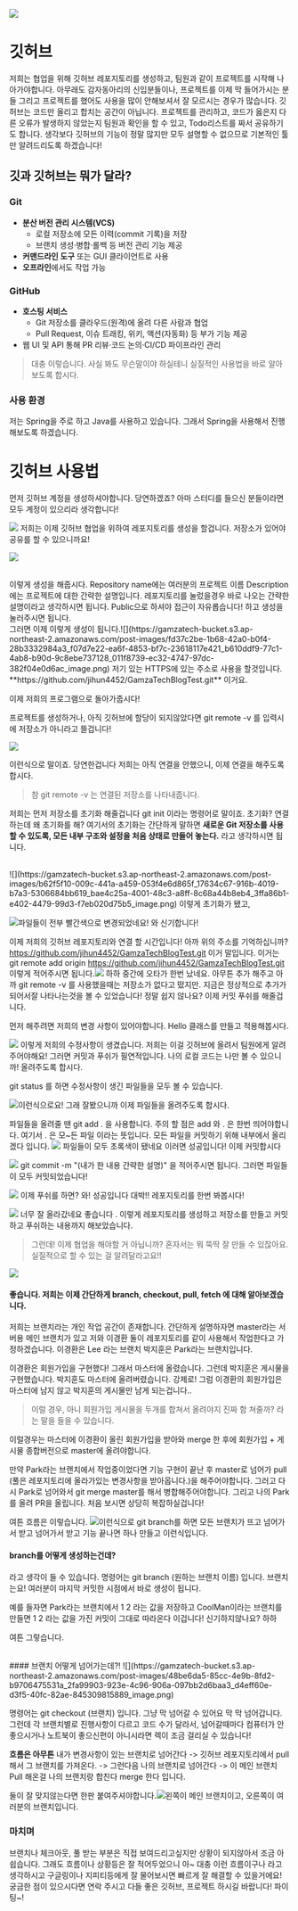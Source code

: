 ![](https://gamzatech-bucket.s3.ap-northeast-2.amazonaws.com/post-images/467134f9-93e5-4991-9f2d-1ff9f2c896ce_f85f0323-893b-4f89-a889-c94c00115150_8d211878-c2fe-4f4c-a17e-6e21a5853133_63993e74-2b0b-4b1c-978b-0b4aafaf3192_image.png)

# 깃허브

저희는 협업을 위해 깃허브 레포지토리를 생성하고, 팀원과 같이 프로젝트를 시작해 나아가야합니다.
아무래도 감자동아리의 신입분들이나, 프로젝트를 이제 막 들어가시는 분들 그리고 프로젝트를 했어도 
사용을 많이 안해보셔서 잘 모르시는 경우가 많습니다. 깃허브는 코드만 올리고 합치는 공간이 아닙니다. 
프로젝트를 관리하고, 코드가 옳은지 다른 오류가 발생하지 않았는지 팀원과 확인을 할 수 있고,
Todo리스트를 짜서 공유하기도 합니다. 생각보다 깃허브의 기능이 정말 많지만 모두 설명할 수 없으므로
 기본적인 툴만 알려드리도록 하겠습니다!

## 깃과 깃허브는 뭐가 달라?

### Git

* **분산 버전 관리 시스템(VCS)**
    * 로컬 저장소에 모든 이력(commit 기록)을 저장
    * 브랜치 생성·병합·롤백 등 버전 관리 기능 제공
* **커맨드라인 도구** 또는 GUI 클라이언트로 사용
* **오프라인**에서도 작업 가능

### GitHub

* **호스팅 서비스**
    * Git 저장소를 클라우드(원격)에 올려 다른 사람과 협업
    * Pull Request, 이슈 트래킹, 위키, 액션(자동화) 등 부가 기능 제공
* 웹 UI 및 API 통해 PR 리뷰·코드 논의·CI/CD 파이프라인 관리

> 대충 이렇습니다. 사실 봐도 무슨말이야 하실테니 실질적인 사용법을 바로 알아보도록 합시다.

### 사용 환경

저는 Spring을 주로 하고 Java를 사용하고 있습니다. 그래서 Spring을 사용해서 진행해보도록 하겠습니다.

# 깃허브 사용법

먼저 깃허브 계정을 생성하셔야합니다. 당연하겠죠? 아마 스터디를 들으신 분들이라면 모두 계정이 있으리라 생각합니다!

![](https://gamzatech-bucket.s3.ap-northeast-2.amazonaws.com/post-images/d4f0d806-7cf5-4774-96b3-30dbdb948403_3f55f574-4689-4026-8539-3d6d783be902_b9344861-1047-47d9-8bfb-5f8e76f46496_c03ac372-7aa5-42a5-9489-9c8d8948766c_image.png)
저희는 이제 깃허브 협업을 위하여 레포지토리를 생성을 할겁니다. 저장소가 있어야 공유를 할 수 있으니까요!

![](https://gamzatech-bucket.s3.ap-northeast-2.amazonaws.com/post-images/e30af1d6-59ae-46d9-9209-4cfda74c890f_b4626e3a-7d3f-4980-8416-c25839d9cf6f_239afd0b-0ce5-42c1-bdb8-4eeeb3ae6a1e_4f6b5623-65e1-4601-8039-eaa8f3cb58cf_image.png)

<br>
이렇게 생성을 해줍시다. Repository name에는 여러분의 프로젝트 이름
Description에는 프로젝트에 대한 간략한 설명입니다. 레포지토리를 눌렀을경우 바로 나오는 간략한 설명이라고 생각하시면 됩니다.
Public으로 하셔야 접근이 자유롭습니다! 하고 생성을 눌러주시면 됩니다.

<br>
그러면 이제 이렇게 생성이 됩니다.![](https://gamzatech-bucket.s3.ap-northeast-2.amazonaws.com/post-images/fd37c2be-1b68-42a0-b0f4-28b3332984a3_f07d7e22-ea6f-4853-bf7c-23618117e421_b610ddf9-77c1-4ab8-b90d-9c8ebe737128_011f8739-ec32-4747-97dc-382f04e0d6ac_image.png)
저기 있는 HTTPS에 있는 주소로 사용을 할것입니다.
**https://github.com/jihun4452/GamzaTechBlogTest.git** 이거요.

이제 저희의 프로그램으로 돌아가줍시다!

프로젝트를 생성하거나, 아직 깃허브에 할당이 되지않았다면 git remote -v 를 입력시에 저장소가 아니라고 뜰겁니다!

![](https://gamzatech-bucket.s3.ap-northeast-2.amazonaws.com/post-images/d3cd4241-9cea-4ad4-af56-8bc6dd287a04_e3a2acce-5f87-4dec-b2c4-e21306ba1228_498a515c-4337-4067-89e7-e4098e38eb19_55853d72-a9bf-4412-973a-ef07e067ff27_image.png)

이런식으로 말이죠. 당연한겁니다 저희는 아직 연결을 안했으니, 이제 연결을 해주도록 합시다.

> 참 git remote -v 는 연결된 저장소를 나타내줍니다.

저희는 먼저 저장소를 초기화 해줄겁니다 git init 이라는 명령어로 말이죠. 초기화? 연결하는데 왜 초기화를 해?
여기서의 초기화는 간단하게 말하면 **새로운 Git 저장소를 사용할 수 있도록, 모든 내부 구조와 설정을 처음 상태로 만들어 놓는다.**
 라고 생각하시면 됩니다.

<br>
![](https://gamzatech-bucket.s3.ap-northeast-2.amazonaws.com/post-images/b62f5f10-009c-441a-a459-053f4e6d865f_17634c67-916b-4019-b7a3-5306684bb619_bae4c25a-4001-48c3-a8ff-8c68a44b8eb4_3ffa86b1-e402-4479-99d3-f7eb020d75b5_image.png)
이렇게 초기화가 됐고, 

![](https://gamzatech-bucket.s3.ap-northeast-2.amazonaws.com/post-images/0885c99f-36a5-4206-8030-df317f7c648f_57377ff4-f3b2-467a-a8d0-60d4500eda97_b1aac0e7-7ef0-4972-9e05-0ae2ac60ee24_9fbd8f22-847b-443a-98eb-3d9f6758f905_image.png)파일들이 전부 빨간색으로 변경되었네요! 와 신기합니다!

이제 저희의 깃허브 레포지토리와 연결 할 시간입니다! 아까 위의 주소를 기억하십니까? https://github.com/jihun4452/GamzaTechBlogTest.git 이거 말입니다.
이거는 git remote add origin https://github.com/jihun4452/GamzaTechBlogTest.git 이렇게 적어주시면 됩니다.![](https://gamzatech-bucket.s3.ap-northeast-2.amazonaws.com/post-images/1d05af13-8baf-4c6a-8236-f8b06a1f556e_cbecd2f6-458a-4c2e-a7d7-58311cf8f88c_7421d856-5c00-469a-812b-745ff4d604ff_0c1f6936-5be8-4a04-9b15-629257790a03_image.png)
하하 중간에 오타가 한번 났네요. 아무튼 추가 해주고 아까 git remote -v 를 사용했을때는 저장소가 없다고 떴지만.
 지금은 정상적으로 추가가 되어서잘 나타나는것을 볼 수 있었습니다! 정말 쉽지 않나요? 이제 커밋 푸쉬를 해줄겁니다.

먼저 해주려면 저희의 변경 사항이 있어야합니다. Hello 클래스를 만들고 적용해봅시다. 

![](https://gamzatech-bucket.s3.ap-northeast-2.amazonaws.com/post-images/a5e52d3c-18ba-4a01-aced-9adc3dc7b2cb_8c0d1da1-9e65-4879-9112-ed3e35be7acb_88f5378d-a7c5-459c-8e32-6ea91cb1dd10_5fd23813-3401-4785-9b06-a7d629a733a5_image.png)
이렇게 저희의 수정사항이 생겼습니다. 저희는 이걸 깃허브에 올려서 팀원에게 알려주어야해요! 그러면 커밋과 푸쉬가 필연적입니다.
나의 로컬 코드는 나만 볼 수 있으니까! 올려주도록 합시다.

git status 를 하면 수정사항이 생긴 파일들을 모두 볼 수 있습니다.

![](https://gamzatech-bucket.s3.ap-northeast-2.amazonaws.com/post-images/53d05730-db1e-4125-938c-26cf05d11d44_cc3cfd68-197f-439a-9d41-6f8965033010_df768a6d-9d2c-48b1-a74c-3a9a4b1bd223_cd8f0eb8-caf6-46bd-b5b6-2535e24e2197_image.png)이런식으로요! 그래 잘봤으니까 이제 파일들을 올려주도록 합시다.

파일들을 올려줄 땐 git add . 을 사용합니다. 주의 할 점은 add 와 . 은 한번 띄어야합니다. 여기서 . 은 모\~든 파일 이라는 뜻입니다. 
모든 파일을 커밋하기 위해 내부에서 올리겠다 입니다.
![](https://gamzatech-bucket.s3.ap-northeast-2.amazonaws.com/post-images/6320f1d2-05d9-480d-b221-c4273c9d774d_6d0faf3c-f55e-4145-8e70-1bdbe3834b2b_32c7d724-8eb5-401f-bbc6-ef318f92d6d4_00263d66-6cef-4a6f-9ae5-3888ad017433_image.png)
파일들이 모두 초록색이 됐네요 이러면 성공입니다! 이제 커밋합시다

![](https://gamzatech-bucket.s3.ap-northeast-2.amazonaws.com/post-images/3aeb1532-1ca7-4b32-9158-5d68dd08140d_04321e11-125c-4061-80ed-e6ad06372f68_3b1ba539-f6a9-488e-a640-f4ec46b6f781_96d6cbb7-7a2e-4d16-a20d-e1e5e17b15d1_image.png)
git commit -m "(내가 한 내용 간략한 설명)" 을 적어주시면 됩니다. 그러면 파일들이 모두 커밋되었습니다!

![](https://gamzatech-bucket.s3.ap-northeast-2.amazonaws.com/post-images/009f76d3-6b5e-4f3d-98d5-fc7134d94f75_5a354a30-3e4f-485f-b3cc-e78ef8b0aa2b_cb547a0c-f000-4cbb-a87b-7cd2093cc511_ef503531-ad64-438e-a93e-e67f40b034b7_image.png)
이제 푸쉬를 하면? 와! 성공입니다 대박!! 레포지토리를 한번 봐봅시다!

![](https://gamzatech-bucket.s3.ap-northeast-2.amazonaws.com/post-images/0a5090e7-bdbd-4adc-a507-238102caf9d4_3ef925cd-9455-489c-81c1-675c7c8a46d9_e72dc89f-355c-45e4-b7eb-dad149de0fa2_e8a4eb75-99eb-4ce6-9d77-a16712680dfd_image.png)
너무 잘 올라갔네요 좋습니다 . 이렇게 레포지토리를 생성하고 저장소를 만들고 커밋하고 푸쉬하는 내용까지 해보았습니다.

> 그런데! 이제 협업을 해야할 거 아닙니까? 혼자서는 뭐 뚝딱 잘 만들 수 있잖아요.
> 실질적으로 할 수 있는 걸 알려달라고요!!

![](https://gamzatech-bucket.s3.ap-northeast-2.amazonaws.com/post-images/18bf4412-3145-4b26-92ca-edf8bd561804_32917448-b9c7-4d25-b321-a603c7a6317e_bfdff7df-49f8-4621-966d-47234bc6966d_5a903750-6d5d-4cec-bcc9-44808402589e_image.png)

#### 좋습니다. 저희는 이제 간단하게 branch, checkout, pull, fetch 에 대해 알아보겠습니다.

저희는 브랜치라는 개인 작업 공간이 존재합니다. 간단하게 설명하자면 master라는 서버용 메인 브랜치가 있고 저와 
이경환 둘이 레포지토리를 같이 사용해서 작업한다고 가정하겠습니다. 
이경환은 Lee 라는 브랜치
박지훈은 Park라는 브랜치입니다.

이경환은 회원가입을 구현했다! 그래서 마스터에 올렸습니다. 그런데 박지훈은 게시물을 구현했습니다. 
박지훈도 마스터에 올려버렸습니다. 강제로! 그럼 이경환의 회원가입은 마스터에 남지 않고 박지훈의 게시물만 남게 되는겁니다..

> 이럴 경우, 아니 회원가입 게시물을 두개를 합쳐서 올려야지 진짜 함 쳐줄까? 라는 말을 들을 수 있습니다.


이럴경우는 마스터에 이경환이 올린 회원가입을 받아와 merge 한 후에 회원가입 + 게시물 종합버전으로 master에 올려야합니다.

만약 Park라는 브랜치에서 작업중이었다면 기능 구현이 끝난 후 master로 넘어가
 pull (풀은 레포지토리에 올라가있는 변경사항을 받아옵니다.)을 해주어야합니다.
그러고 다시 Park로 넘어와서 git merge master를 해서 병합해주어야합니다. 
그리고 나의 Park를 올려 PR을 올립니다. 처음 보시면 상당히 복잡하실겁니다!

여튼 흐름은 이렇습니다.
![](https://gamzatech-bucket.s3.ap-northeast-2.amazonaws.com/post-images/286307ac-dc21-4b1a-aa2f-41a7bd2e288b_c57dfc93-11f7-45c5-8154-08f93623fbc3_06d4c55e-5d6c-4dd3-94ac-5269ba1ff372_a764d9c4-4487-4281-b287-02e2d862391a_image.png)이런식으로 git branch를 하면 모든 브랜치가 뜨고 넘어가서 받고 넘어가서 받고 기능 끝나면 하나 만들고 이런식입니다.

#### branch를 어떻게 생성하는건데?

라고 생각이 들 수 있습니다. 명령어는 git branch (원하는 브랜치 이름) 입니다.
브랜치는요! 여러분이 마지막 커밋한 시점에서 바로 생성이 됩니다.

예를 들자면 Park라는 브랜치에서 1 2 라는 값을 저장하고 CoolMan이라는 브랜치를 만들면 1 2 라는 값을 가진 커밋이 그대로 따라온다 이겁니다! 신기하지않나요? 하하

여튼 그렇습니다.

<br>
#### 브랜치 어떻게 넘어가는데?!
![](https://gamzatech-bucket.s3.ap-northeast-2.amazonaws.com/post-images/48be6da5-85cc-4e9b-8fd2-b9706475531a_2fa99903-923e-4c96-906a-097bb2d6baa3_d4eff60e-d3f5-40fc-82ae-845309815889_image.png)

명령어는 git checkout (브랜치) 입니다. 그냥 막 넘어갈 수 있어요 막 막 넘어갑니다.
그런데 각 브랜치별로 진행사항이 다르고 코드 수가 달라서, 넘어갈때마다 컴퓨터가 안좋으시거나 노트북이 좋으신편이 아니시라면 렉이 조금 걸리실 수 있습니다!

**흐름은 아무튼**
내가 변경사항이 있는 브랜치로 넘어간다 -> 깃허브 레포지토리에서 pull해서 그 브랜치를 가져온다. -> 그런다음 나의 브랜치로 넘어간다
-> 이 메인 브랜치 Pull 해온걸 나의 브랜치랑 합친다 merge 한다 입니다.

둘이 잘 맞지않는다면 한판 붙여주셔야합니다.![](https://gamzatech-bucket.s3.ap-northeast-2.amazonaws.com/post-images/3b703ab2-53bc-4b27-a572-b78a8f14aeb5_0761c4ba-c479-41b8-907d-6787c4c78cbb_b80ba03f-e13e-4ead-88ff-7d770e17c298_38b32811-2ad7-480a-aa3f-24c4a9acf072_image.png)왼쪽이 메인 브랜치이고, 오른쪽이 여러분의 브랜치입니다.

### 마치며

브랜치나 체크아웃, 풀 받는 부분은 직접 보여드리고싶지만 상황이 되지않아서 조금 아쉽습니다. 
그래도 흐름이나 상황등은 잘 적어두었으니 아\~ 대충 이런 흐름이구나
라고 생각하시고 구글링이나 지피티등에게 잘 물어보시면 빠르게 잘 해결할 수 있을거에요! 
궁금한 점이 있으시다면 연락 주시고 다들 좋은 깃허브, 프로젝트 하시길 바랍니다! 파이팅\~!